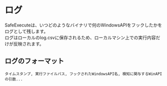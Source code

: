 # ログ
SafeExecuteは、いつどのようなバイナリで何のWindowsAPIをフックしたかをログとして残します。  
ログはローカルのlog.csvに保存されるため、ローカルマシン上での実行内容だけが反映されます。

## ログのフォーマット
```
タイムスタンプ, 実行ファイルパス, フックされたWindowsAPI名, 検知に関与するWinAPIの引数...
```
